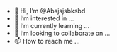 - 👋 Hi, I’m @Absjsjsbksbd
- 👀 I’m interested in ...
- 🌱 I’m currently learning ...
- 💞️ I’m looking to collaborate on ...
- 📫 How to reach me ...

<!---
Absjsjsbksbd/Absjsjsbksbd is a ✨ special ✨ repository because its `README.md` (this file) appears on your GitHub profile.
You can click the Preview link to take a look at your changes.
--->
